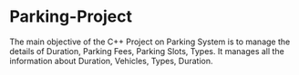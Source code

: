 # Parking-Project
The main objective of the C++ Project on Parking System is to manage the details of Duration, Parking Fees, Parking Slots, Types. It manages all the information about Duration, Vehicles, Types, Duration.
